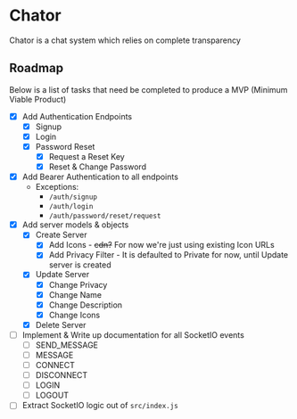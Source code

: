 # Chator

Chator is a chat system which relies on complete transparency

## Roadmap

Below is a list of tasks that need be completed to produce a MVP (Minimum Viable Product)

- [x] Add Authentication Endpoints
  - [x] Signup
  - [x] Login
  - [x] Password Reset
    - [x] Request a Reset Key
    - [x] Reset & Change Password
- [x] Add Bearer Authentication to all endpoints
  - Exceptions:
    - `/auth/signup`
    - `/auth/login`
    - `/auth/password/reset/request`
- [x] Add server models & objects
  - [x] Create Server
    - [x] Add Icons - ~~cdn?~~ For now we're just using existing Icon URLs
    - [x] Add Privacy Filter - It is defaulted to Private for now, until Update server is created
  - [x] Update Server
    - [x] Change Privacy
    - [x] Change Name
    - [x] Change Description
    - [x] Change Icons
  - [x] Delete Server
- [ ] Implement & Write up documentation for all SocketIO events
  - [ ] SEND_MESSAGE
  - [ ] MESSAGE
  - [ ] CONNECT
  - [ ] DISCONNECT
  - [ ] LOGIN
  - [ ] LOGOUT
- [ ] Extract SocketIO logic out of `src/index.js`
